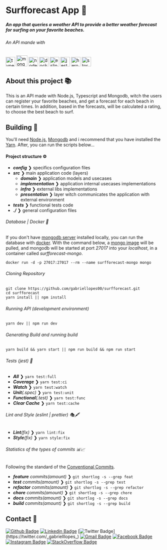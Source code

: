 # Surfforecast App 🌊

##### An app that queries a weather API to provide a better weather forecast for surfing on your favorite beaches.

###### An API mande with

<p>
  <img src="https://cdn.svgporn.com/logos/typescript-icon.svg" alt="typescript" width="30" height="30"/>
  <img src="https://img.icons8.com/color/452/mongodb.png" alt="mongodb" width="35" height="35"/>
  <img src="https://cdn.svgporn.com/logos/nodejs-icon.svg" alt="nodejs" width="30" height="30"/>
  <img src="https://cdn.svgporn.com/logos/docker-icon.svg" alt="docker" width="30" height="30"/>
  <img src="https://cdn.svgporn.com/logos/eslint.svg" alt="eslint" width="30" height="30"/>
  <img src="https://cdn.svgporn.com/logos/jest.svg" height="30" alt="jest">
  <img src="https://cdn.svgporn.com/logos/heroku-icon.svg" height="30" alt="heroku">
  <img src="https://stormglass.io/wp-content/uploads/2019/05/Stormglass-Circle-1400.svg" height="30" alt="storm-glass">
</p>

## About this project 📚

This is an API made with Node.js, Typescript and Mongodb, witch the users can register your favorite beaches, and get a forecast for each beach in certain times. In addition, based in the forecasts, will be calculated a rating, to choose the best beach to surf.

## Building 🔧

You'll need [Node.js](https://nodejs.org), [Mongodb](https://www.mongodb.com/) and i recommend that you have installed the [Yarn](https://yarnpkg.com/getting-started/install). After, you can run the scripts below...

#### Project structure ⚙

- _**config**_ ❯ specifics configuration files
- _**src**_ ❯ main application code (layers)
  - _**domain**_ ❯ application models and usecases
  - _**implementation**_ ❯ application internal usecases implementations
  - _**infra**_ ❯ external libs implementations
  - _**presentation**_ ❯ layer witch communicates the application with external environment
- _**tests**_ ❯ functional tests code
- _**./**_ ❯ general configuration files

###### Database | Docker 🐳

If you don't have [mongodb server](https://www.mongodb.com/) installed locally, you can run the database with [docker](https://www.docker.com/). With the command below, a [mongo image](https://hub.docker.com/_/mongo) will be pulled, and mongodb will be started at port _27017_ into your _localhost_, in a container called _surfforecast-mongo_.

```docker
docker run -d -p 27017:27017 --rm --name surfforecast-mongo mongo
```

###### Cloning Repository

```cloning
git clone https://github.com/gabriellopes00/surfforecast.git
cd surfforecast
yarn install || npm install
```

###### Running API (development environment)

```development
yarn dev || npm run dev
```

###### Generating Build and running build

```build
yarn build && yarn start || npm run build && npm run start
```

###### Tests (jest) 🧪

- _**All**_ ❯ `yarn test:full`
- _**Coverage**_ ❯ `yarn test:ci`
- _**Watch**_ ❯ `yarn test:watch`
- _**Unit**(.spec)_ ❯ `yarn test:unit`
- _**Functional**(.test)_ ❯ `yarn test:func`
- _**Clear Cache**_ ❯ `yarn test:cache`

###### Lint and Style (eslint | prettier) 🎭🖋

- _**Lint**(fix)_ ❯ `yarn lint:fix`
- _**Style**(fix)_ ❯ `yarn style:fix`

###### Statistics of the types of commits 📊📈

Following the standard of the [Conventional Commits](https://www.conventionalcommits.org/).

- _**feature** commits(amount)_ ❯ `git shortlog -s --grep feat`
- _**test** commits(amount)_ ❯ `git shortlog -s --grep test`
- _**refactor** commits(amount)_ ❯ `git shortlog -s --grep refactor`
- _**chore** commits(amount)_ ❯ `git shortlog -s --grep chore`
- _**docs** commits(amount)_ ❯ `git shortlog -s --grep docs`
- _**build** commits(amount)_ ❯ `git shortlog -s --grep build`

## Contact 📱

[![Github Badge](https://img.shields.io/badge/-Github-000?style=flat-square&logo=Github&logoColor=white&link=https://github.com/gabriellopes00)](https://github.com/gabriellopes00)
[![Linkedin Badge](https://img.shields.io/badge/-LinkedIn-blue?style=flat-square&logo=Linkedin&logoColor=white&link=https://www.linkedin.com/in/gabriel-lopes-6625631b0/)](https://www.linkedin.com/in/gabriel-lopes-6625631b0/)
[![Twitter Badge](https://img.shields.io/badge/-Twitter-1ca0f1?style=flat-square&labelColor=1ca0f1&logo=twitter&logoColor=white&link=https://twitter.com/_gabrielllopes_)](https://twitter.com/_gabrielllopes_)
[![Gmail Badge](https://img.shields.io/badge/-Gmail-D14836?&style=flat-square&logo=Gmail&logoColor=white&link=mailto:gabrielluislopes00@gmail.com)](mailto:gabrielluislopes00@gmail.com)
[![Facebook Badge](https://img.shields.io/badge/facebook-%231877F2.svg?&style=flat-square&logo=facebook&logoColor=white)](https://www.facebook.com/profile.php?id=100034920821684)
[![Instagram Badge](https://img.shields.io/badge/instagram-%23E4405F.svg?&style=flat-square&logo=instagram&logoColor=white)](https://www.instagram.com/_.gabriellopes/?hl=pt-br)
[![StackOverflow Badge](https://img.shields.io/badge/stack%20overflow-FE7A16?logo=stack-overflow&logoColor=white&style=flat-square)](https://stackoverflow.com/users/14099025/gabriel-lopes?tab=profile)
